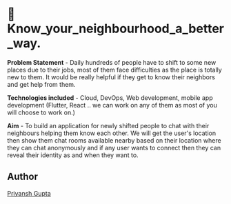 # :house_with_garden: Know_your_neighbourhood_a_better_way.

**Problem Statement** - Daily hundreds of people have to shift to some new places due to their jobs, most of them face difficulties as the place is totally new to them. It would be really helpful if they get to know their neighbors and get help from them.

**Technologies included** - Cloud, DevOps, Web development, mobile app development (Flutter, React .. we can work on any of them as most of you will choose to work on.)

**Aim** - To build an application for newly shifted people to chat with their neighbours helping them know each other.
We will get the user's location then show them chat rooms available nearby based on their location where they can chat anonymously and if any user wants to connect then they can reveal their identity as and when they want to.

## Author 

[Priyansh Gupta](https://github.com/priyansh19)
